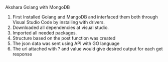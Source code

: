 Akshara
                                 Golang with MongoDB
 1) First Installed Golang and MangoDB and interfaced them both through Visual Studio Code by installing with drivers.
 2) Downloaded all dependencies at visual studio.
 3) Imported all needed packages.
 4) Structure based on the post function was created
 5) The json data was sent using API with GO language
 6) The url attached with ? and value would give desired output for each get response
